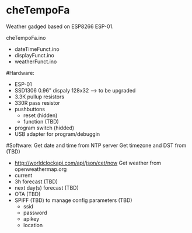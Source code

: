 # cheTempoFa

Weather gadged based on ESP8266 ESP-01.

cheTempoFa.ino
- dateTimeFunct.ino
- displayFunct.ino
- weatherFunct.ino
 
#Hardware:
- ESP-01
- SSD1306 0.96" dispaly 128x32  --> to be upgraded
- 3.3K pullup resistors
- 330R pass resistor
- pushbuttons
  - reset (hidden)
  - function (TBD)
- program switch (hidded)
- USB adapter for program/debuggin

#Software:
Get date and time from NTP server
Get timezone and DST from (TBD)
  - http://worldclockapi.com/api/json/cet/now
Get weather from openweathermap.org
- current
- 3h forecast (TBD)
- next day(s) forecast (TBD)
- OTA (TBD)
- SPIFF (TBD) to manage config parameters (TBD)
  - ssid
  - password
  - apikey
  - location
